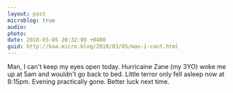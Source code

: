 ```yaml
---
layout: post
microblog: true
audio: 
photo: 
date: 2018-03-05 20:32:09 +0400
guid: http://kaa.micro.blog/2018/03/05/man-i-cant.html
---
```

Man, I can't keep my eyes open today. Hurricaine Zane (my 3YO) woke me up at 5am and wouldn't go back to bed. Little terror only fell asleep now at 8:15pm. Evening practically gone. Better luck next time. 
